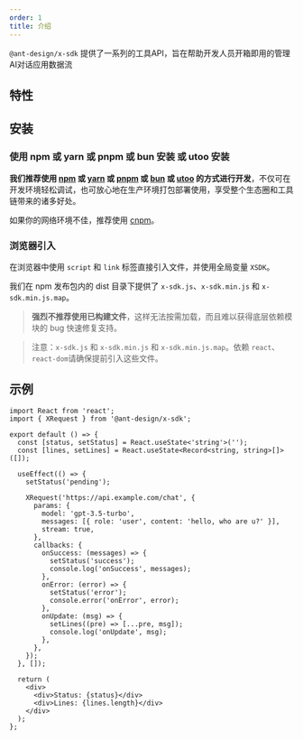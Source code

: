 ```yaml
---
order: 1
title: 介绍
---
```


`@ant-design/x-sdk` 提供了一系列的工具API，旨在帮助开发人员开箱即用的管理AI对话应用数据流

## 特性

## 安装

### 使用 npm 或 yarn 或 pnpm 或 bun 安装 或 utoo 安装

**我们推荐使用 [npm](https://www.npmjs.com/) 或 [yarn](https://github.com/yarnpkg/yarn/) 或 [pnpm](https://pnpm.io/zh/) 或 [bun](https://bun.sh/) 或 [utoo](https://github.com/umijs/mako/tree/next) 的方式进行开发**，不仅可在开发环境轻松调试，也可放心地在生产环境打包部署使用，享受整个生态圈和工具链带来的诸多好处。

<InstallDependencies npm='$ npm install @ant-design/x-sdk --save' yarn='$ yarn add @ant-design/x-sdk' pnpm='$ pnpm install @ant-design/x-sdk --save' bun='$ bun add @ant-design/x-sdk' utoo='$ ut install @ant-design/x-sdk --save'></InstallDependencies>

如果你的网络环境不佳，推荐使用 [cnpm](https://github.com/cnpm/cnpm)。

### 浏览器引入

在浏览器中使用 `script` 和 `link` 标签直接引入文件，并使用全局变量 `XSDK`。

我们在 npm 发布包内的 dist 目录下提供了 `x-sdk.js`、`x-sdk.min.js` 和 `x-sdk.min.js.map`。

> **强烈不推荐使用已构建文件**，这样无法按需加载，而且难以获得底层依赖模块的 bug 快速修复支持。

> 注意：`x-sdk.js` 和 `x-sdk.min.js` 和 `x-sdk.min.js.map`。依赖 `react`、`react-dom`请确保提前引入这些文件。

## 示例

```tsx
import React from 'react';
import { XRequest } from '@ant-design/x-sdk';

export default () => {
  const [status, setStatus] = React.useState<'string'>('');
  const [lines, setLines] = React.useState<Record<string, string>[]>([]);

  useEffect(() => {
    setStatus('pending');

    XRequest('https://api.example.com/chat', {
      params: {
        model: 'gpt-3.5-turbo',
        messages: [{ role: 'user', content: 'hello, who are u?' }],
        stream: true,
      },
      callbacks: {
        onSuccess: (messages) => {
          setStatus('success');
          console.log('onSuccess', messages);
        },
        onError: (error) => {
          setStatus('error');
          console.error('onError', error);
        },
        onUpdate: (msg) => {
          setLines((pre) => [...pre, msg]);
          console.log('onUpdate', msg);
        },
      },
    });
  }, []);

  return (
    <div>
      <div>Status: {status}</div>
      <div>Lines: {lines.length}</div>
    </div>
  );
};
```
